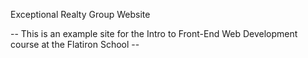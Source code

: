 Exceptional Realty Group Website

-- This is an example site for the Intro to Front-End Web Development course at the Flatiron School --
